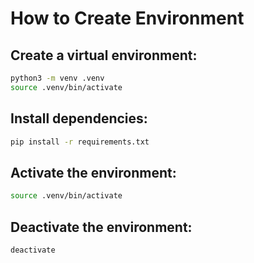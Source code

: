 # How to Create Environment

## Create a virtual environment:  
```sh
python3 -m venv .venv
source .venv/bin/activate
```
## Install dependencies:  
```sh
pip install -r requirements.txt
```
## Activate the environment:  
```sh
source .venv/bin/activate
```

## Deactivate the environment:  
```sh
deactivate
```

